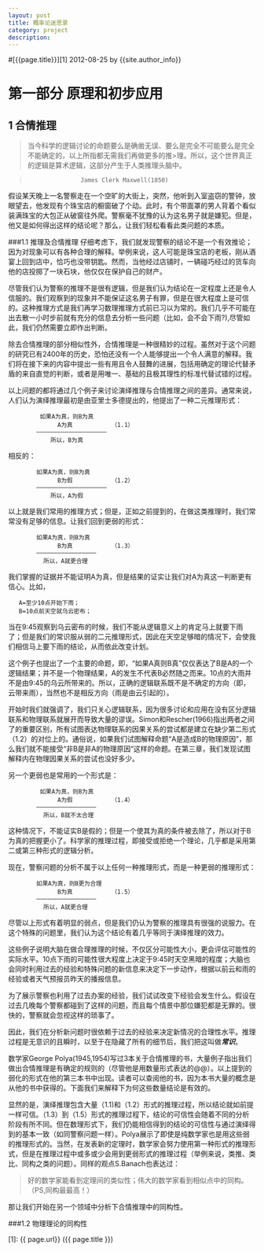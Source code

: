 ```yaml
---
layout: post
title: 概率论迷思录
category: project
description:
---
```

#[{{page.title}}][1]
2012-08-25 by {{site.author_info}}



#	第一部分 原理和初步应用
##  1 合情推理

>当今科学的逻辑讨论的命题要么是确凿无误、要么是完全不可能要么是完全不能确定的，以上所指都无需我们再做更多的推>理。所以，这个世界真正的逻辑是算术逻辑，这部分产生于人类推理头脑中。

>                    James Clerk Maxwell(1850)

假设某天晚上一名警察走在一个空旷的大街上，突然，他听到入室盗窃的警钟，放眼望去，他发现有个珠宝店的橱窗破了个动。此时，有个带面罩的男人背着个看似装满珠宝的大包正从破窗往外爬。警察毫不犹豫的认为这名男子就是嫌犯。但是，他又是如何得出这样的结论呢？那么，让我们轻松看看此类问题的本质。

###1.1 推理及合情推理
仔细考虑下，我们就发现警察的结论不是一个有效推论；因为对现象可以有各种合理的解释。举例来说，这人可能是珠宝店的老板，刚从酒宴上回到店中，恰巧也没带钥匙。然而，当他经过店铺时，一辆碰巧经过的货车向他的店投掷了一块石块，他仅仅在保护自己的财产。  
    
尽管我们认为警察的推理不是很有逻辑，但是我们认为结论在一定程度上还是令人信服的。我们观察到的现象并不能保证这名男子有罪，但是在很大程度上是可信的。这种推理方式是我们再学习数理推理方式前已习以为常的。我们几乎不可能在出去散一小时步前就有充分的信息去分析一些问题（比如，会不会下雨?),尽管如此，我们仍然需要立即作出判断。

除去合情推理的部分相似性外，合情推理是一种很精妙的过程。虽然对于这个问题的研究已有2400年的历史，恐怕还没有一个人能够提出一个令人满意的解释。我们将在接下来的内容中提出一些有用且令人鼓舞的进展，包括用确定的理论代替矛盾的来自直觉的判断，或者是用唯一、基础的且极其理性的标准代替试错的过程。

以上问题的都将通过几个例子来讨论演绎推理与合情推理之间的差异。通常来说，人们认为演绎推理最初是由亚里士多德提出的，他提出了一种二元推理形式：

             如果A为真，则B为真
                  A为真           （1.1）
            ————————————————————
                所以，B为真
相反的：

            如果A为真，则B为真
                  B为假           （1.2）
            ————————————————————
                所以，A为假

以上就是我们常用的推理方式；但是，正如之前提到的，在做这类推理时，我们常常没有足够的信息。让我们回到更弱的形式：

            如果A为真，则B为真
                  B为真           （1.3）
            —————————————————
              所以，A就更合理 

我们掌握的证据并不能证明A为真，但是结果的证实让我们对A为真这一判断更有信心。比如，

       A=至少10点开始下雨；
       B=10点前天空就乌云密布；   

当在9:45观察到乌云密布的时候，我们不能从逻辑意义上的肯定马上就要下雨了；但是我们的常识服从弱的二元推理形式，因此在天空足够暗的情况下，会使我们相信马上要下雨的结论，从而依此改变计划。

这个例子也提出了一个主要的命题，即，“如果A真则B真”仅仅表达了B是A的一个逻辑结果；并不是一个物理结果，A的发生不代表B必然随之而来。10点的大雨并不是由9:45的乌云所带来的。所以，正确的逻辑联系既不是不确定的方向（即，云带来雨），当然也不是相反方向（雨是由云引起的）。

开始时我们就强调了，我们只关心逻辑联系，因为很多讨论和应用在没有区分逻辑联系和物理联系就展开而导致大量的谬误。Simon和Rescher(1966)指出两者之间了的重要区别，所有试图表达物理联系的因果关系的尝试都是建立在缺少第二形式（1.2）的对位上的。通俗说，如果我们试图解释命题“A是造成B的物理原因”，那么我们就不能接受“非B是非A的物理原因“这样的命题。在第三章，我们发现试图解释内在物理因果关系的尝试也没好多少。

另一个更弱也是常用的一个形式是：
         
             如果A为真，则B为真
                  A为假           （1.4）
            —————————————————
              所以，B就不太合理
 
这种情况下，不能证实B是假的；但是一个使其为真的条件被去除了，所以对于B为真的把握更小了。科学家的推理过程，即接受或拒绝一个理论，几乎都是采用第二或第三种形式的逻辑分析。

现在，警察问题的分析不属于以上任何一种推理形式，而是一种更弱的推理形式：

			如果A为真，则B更为合理
                  B为真           （1.5）
            —————————————————
              所以，A就更合理

尽管以上形式有着明显的弱点，但是我们仍认为警察的推理具有很强的说服力。在这个特殊的问题里，我们认为这个结论有着几乎等同于演绎推理的效力。

这些例子说明大脑在做合理推理的时候，不仅区分可能性大小，更会评估可能性的实际水平。10点下雨的可能性很大程度上决定于9:45时天空黑暗的程度；大脑也会同时利用过去的经验和特殊问题的新信息来决定下一步动作，根据以前云和雨的经验或者天气预报员昨天的播报信息。

为了展示警察也利用了过去办案的经验，我们试试改变下经验会发生什么。假设在过去几晚每个警察都碰到了这样的问题，而且每个情景中那位嫌犯都是无罪的。很快的，警察就会忽视这样的琐事了。

因此，我们在分析新问题时很依赖于过去的经验来决定新情况的合理性水平。推理过程是无意识的且瞬时，以至于在隐藏了所有的细节后，我们把这叫做***常识***。

数学家George Polya(1945,1954)写过3本关于合情推理的书，大量例子指出我们做出合情推理是有确定的规则的（尽管他是用数量形式表达的@@）。以上提到的弱化的形式在他的第三本书中出现。读者可以查阅他的书，因为本书大量的概念是从他的书中获得的。下面我们来解释下为何这些数量结论是有效的。

显然的是，演绎推理包含大量（1.1)和（1.2）形式的推理过程，所以结论就如前提一样可信。（1.3）到（1.5）形式的推理过程下，结论的可信性会随着不同的分析阶段有所不同。但在数理形式下，我们仍能相信得到的结论的可信性与通过演绎得到的基本一致（如同警察问题一样）。Polya展示了即使是纯数学家也是用这些弱的推理形式的。当然，在发表新的定理时，数学家会努力使用第一种形式的推理形式，但是在推理过程中或多或少会用到更弱形式的推理过程（举例来说，类推、类比、同构之类的问题）。同样的观点S.Banach也表达过：
>好的数学家能看到定理间的类似性；伟大的数学家看到相似点中的同构。（PS,同构最最高！）

那让我们开始在另一个领域中分析下合情推理中的同构性。

###1.2 物理理论的同构性


[1]:    {{ page.url}}  ({{ page.title }})




































